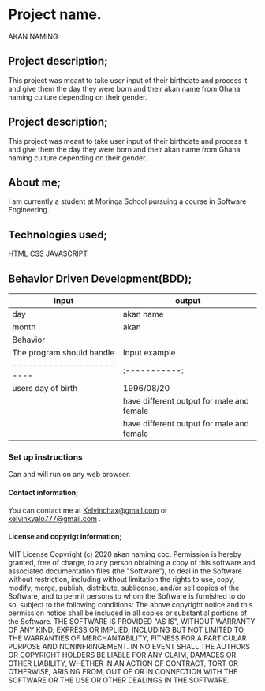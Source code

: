 # Project name.
 AKAN NAMING
## Project description; 
This project was meant to take user input  of their birthdate and process it and give them the day they were born and their akan name from Ghana naming culture depending on their gender.
## Project description; 
This project was meant to take user input  of their birthdate and process it and give them the day they were born and their akan name from Ghana naming culture depending on their gender.
## About me; 
I am currently a student at Moringa School pursuing a course in Software Engineering.
 ## Technologies used; 
 HTML
 CSS
 JAVASCRIPT
 ## Behavior Driven Development(BDD);
 input   | output
 --------|----------
 day     |akan name
 month   |akan
| Behavior 
  The program should handle|Input example|output returns;|
| ------------------------ |:-----------:|-------------:|
| users day of birth       | 1996/08/20  | Kwabena      |
| | have different output for male and female    | female born on 1996/08/20|kwabena|
| | have different output for male and female| male born on 1996/08/20 |Abenaa|

 ### Set up instructions
 Can and will run on any web browser.
 #### Contact information; 
You can contact me at Kelvinchax@gmail.com or kelvinkyalo777@gmail.com .
 #### License and copyrigt information; 
 MIT License
Copyright (c) 2020 akan naming cbc.
Permission is hereby granted, free of charge, to any person obtaining a copy
of this software and associated documentation files (the "Software"), to deal
in the Software without restriction, including without limitation the rights
to use, copy, modify, merge, publish, distribute, sublicense, and/or sell
copies of the Software, and to permit persons to whom the Software is
furnished to do so, subject to the following conditions:
The above copyright notice and this permission notice shall be included in all
copies or substantial portions of the Software.
THE SOFTWARE IS PROVIDED "AS IS", WITHOUT WARRANTY OF ANY KIND, EXPRESS OR
IMPLIED, INCLUDING BUT NOT LIMITED TO THE WARRANTIES OF MERCHANTABILITY, 
FITNESS FOR A PARTICULAR PURPOSE AND NONINFRINGEMENT. IN NO EVENT SHALL THE
AUTHORS OR COPYRIGHT HOLDERS BE LIABLE FOR ANY CLAIM, DAMAGES OR OTHER
LIABILITY, WHETHER IN AN ACTION OF CONTRACT, TORT OR OTHERWISE, ARISING FROM, 
OUT OF OR IN CONNECTION WITH THE SOFTWARE OR THE USE OR OTHER DEALINGS IN THE
SOFTWARE.

